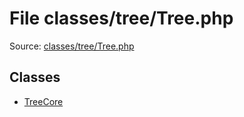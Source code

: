 File classes/tree/Tree.php
=========

Source: [classes/tree/Tree.php](https://github.com/PrestaShop/PrestaShop/blob/1.6.0.4/classes/tree/Tree.php)


Classes
-------

* [TreeCore](class.TreeCore.md)

